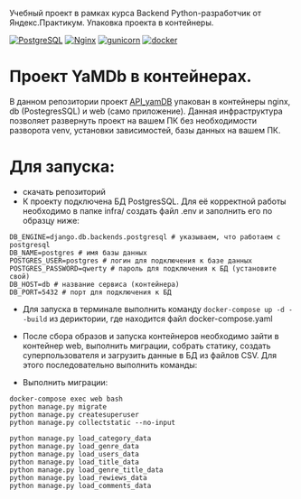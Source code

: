 Учебный проект в рамках курса Backend Python-разработчик от Яндекс.Практикум. Упаковка проекта в контейнеры.

[![PostgreSQL](https://img.shields.io/badge/-PostgreSQL-464646?style=flat-square&logo=PostgreSQL)](https://www.postgresql.org/)
[![Nginx](https://img.shields.io/badge/-NGINX-464646?style=flat-square&logo=NGINX)](https://nginx.org/ru/)
[![gunicorn](https://img.shields.io/badge/-gunicorn-464646?style=flat-square&logo=gunicorn)](https://gunicorn.org/)
[![docker](https://img.shields.io/badge/-Docker-464646?style=flat-square&logo=docker)](https://www.docker.com/)

# Проект YaMDb в контейнерах.
В данном репозитории проект [API_yamDB](https://github.com/yanastasya/api_yamdb) упакован в контейнеры nginx, db (PostegresSQL) и web (само приложение). Данная инфраструктура позволяет развернуть проект на вашем ПК без необходимости разворота venv, установки зависимостей, базы данных на вашем ПК. 

# Для запуска:
- скачать репозиторий
- К проекту подключена БД PostgresSQL. Для её корректной работы необходимо в папке infra/ создать файл .env и заполнить его по образцу ниже:
```
DB_ENGINE=django.db.backends.postgresql # указываем, что работаем с postgresql
DB_NAME=postgres # имя базы данных
POSTGRES_USER=postgres # логин для подключения к базе данных
POSTGRES_PASSWORD=qwerty # пароль для подключения к БД (установите свой)
DB_HOST=db # название сервиса (контейнера)
DB_PORT=5432 # порт для подключения к БД
```

- Для запуска в терминале выполнить команду ``` docker-compose up -d --build ``` из дериктории, где находится файл docker-compose.yaml

- После сбора образов и запуска контейнеров необходимо зайти в контейнер web, выполнить миграции, собрать статику, создать суперпользователя и загрузить данные в БД из файлов CSV. Для этого последовательно выполнить команды:
- Выполнить миграции:
``` 
docker-compose exec web bash
python manage.py migrate
python manage.py createsuperuser
python manage.py collectstatic --no-input

python manage.py load_category_data
python manage.py load_genre_data
python manage.py load_users_data
python manage.py load_title_data
python manage.py load_genre_title_data
python manage.py load_rewiews_data
python manage.py load_comments_data
```
